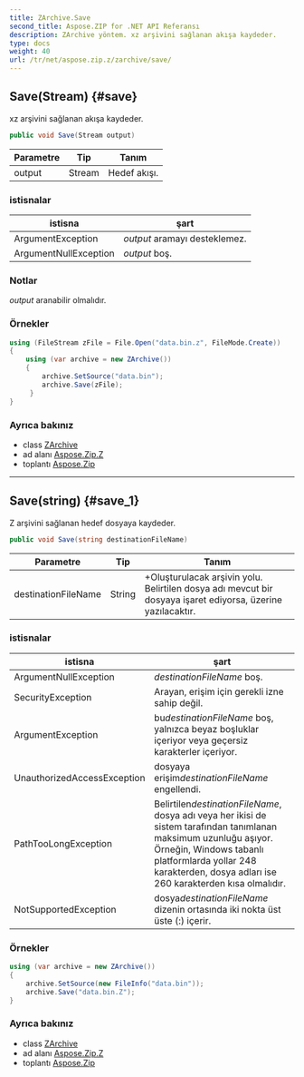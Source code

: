 ```yaml
---
title: ZArchive.Save
second_title: Aspose.ZIP for .NET API Referansı
description: ZArchive yöntem. xz arşivini sağlanan akışa kaydeder.
type: docs
weight: 40
url: /tr/net/aspose.zip.z/zarchive/save/
---
```

## Save(Stream) {#save}

xz arşivini sağlanan akışa kaydeder.

```csharp
public void Save(Stream output)
```

| Parametre | Tip | Tanım |
| --- | --- | --- |
| output | Stream | Hedef akışı. |

### istisnalar

| istisna | şart |
| --- | --- |
| ArgumentException | *output* aramayı desteklemez. |
| ArgumentNullException | *output* boş. |

### Notlar

*output* aranabilir olmalıdır.

### Örnekler

```csharp
using (FileStream zFile = File.Open("data.bin.z", FileMode.Create))
{
    using (var archive = new ZArchive())
    {
        archive.SetSource("data.bin");
        archive.Save(zFile);
     }
}
```

### Ayrıca bakınız

* class [ZArchive](../)
* ad alanı [Aspose.Zip.Z](../../zarchive/)
* toplantı [Aspose.Zip](../../../)

---

## Save(string) {#save_1}

Z arşivini sağlanan hedef dosyaya kaydeder.

```csharp
public void Save(string destinationFileName)
```

| Parametre | Tip | Tanım |
| --- | --- | --- |
| destinationFileName | String | +Oluşturulacak arşivin yolu. Belirtilen dosya adı mevcut bir dosyaya işaret ediyorsa, üzerine yazılacaktır. |

### istisnalar

| istisna | şart |
| --- | --- |
| ArgumentNullException | *destinationFileName* boş. |
| SecurityException | Arayan, erişim için gerekli izne sahip değil. |
| ArgumentException | bu*destinationFileName* boş, yalnızca beyaz boşluklar içeriyor veya geçersiz karakterler içeriyor. |
| UnauthorizedAccessException | dosyaya erişim*destinationFileName* engellendi. |
| PathTooLongException | Belirtilen*destinationFileName*, dosya adı veya her ikisi de sistem tarafından tanımlanan maksimum uzunluğu aşıyor. Örneğin, Windows tabanlı platformlarda yollar 248 karakterden, dosya adları ise 260 karakterden kısa olmalıdır. |
| NotSupportedException | dosya*destinationFileName* dizenin ortasında iki nokta üst üste (:) içerir. |

### Örnekler

```csharp
using (var archive = new ZArchive()) 
{
    archive.SetSource(new FileInfo("data.bin"));
    archive.Save("data.bin.Z");
}
```

### Ayrıca bakınız

* class [ZArchive](../)
* ad alanı [Aspose.Zip.Z](../../zarchive/)
* toplantı [Aspose.Zip](../../../)


